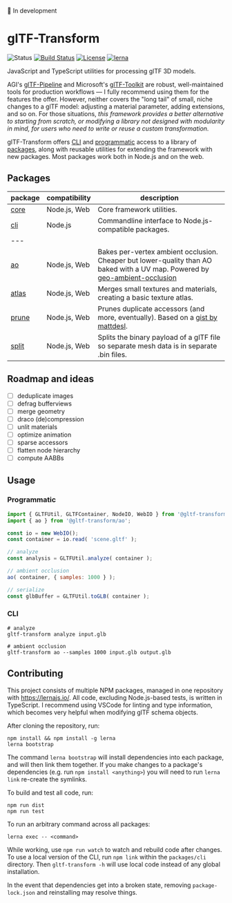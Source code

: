 🚨 In development

# glTF-Transform

![Status](https://img.shields.io/badge/status-experimental-orange.svg)
[![Build Status](https://travis-ci.com/donmccurdy/glTF-Transform.svg?branch=master)](https://travis-ci.com/donmccurdy/glTF-Transform)
[![License](https://img.shields.io/badge/license-MIT-007ec6.svg)](https://github.com/donmccurdy/glTF-Transform/blob/master/LICENSE)
[![lerna](https://img.shields.io/badge/maintained%20with-lerna-007ec6.svg)](https://lernajs.io/)

JavaScript and TypeScript utilities for processing glTF 3D models.

AGI's [glTF-Pipeline](https://github.com/AnalyticalGraphicsInc/gltf-pipeline/) and
Microsoft's [glTF-Toolkit](https://github.com/Microsoft/glTF-Toolkit) are robust,
well-maintained tools for production workflows — I fully recommend using them for
the features the offer. However, neither covers the "long tail" of small, niche
changes to a glTF model: adjusting a material parameter, adding extensions, and so
on. For those situations, *this framework provides a better alternative to starting
from scratch, or modifying a library not designed with modularity in mind, for users
who need to write or reuse a custom transformation.*

glTF-Transform offers [CLI](#cli) and [programmatic](#programmatic) access to a library
of [packages](#packages), along with reusable utilities for extending the framework with
new packages. Most packages work both in Node.js and on the web.

## Packages

| package                 | compatibility | description                                                                                                                                                                     |
|-------------------------|---------------|---------------------------------------------------------------------------------------------------------------------------------------------------------------------------------|
| [core](packages/core)   | Node.js, Web  | Core framework utilities.                                                                                                                                                       |
| [cli](packages/cli)     | Node.js       | Commandline interface to Node.js-compatible packages.                                                                                                                           |
| ---                     |               |                                                                                                                                                                                 |
| [ao](packages/ao)       | Node.js, Web  | Bakes per-vertex ambient occlusion. Cheaper but lower-quality than AO baked with a UV map. Powered by [geo-ambient-occlusion](https://github.com/wwwtyro/geo-ambient-occlusion) |
| [atlas](packages/atlas) | Node.js, Web  | Merges small textures and materials, creating a basic texture atlas.                                                                                                            |
| [prune](packages/prune) | Node.js, Web  | Prunes duplicate accessors (and more, eventually). Based on a [gist by mattdesl](https://gist.github.com/mattdesl/aea40285e2d73916b6b9101b36d84da8).                            |
| [split](packages/split) | Node.js, Web  | Splits the binary payload of a glTF file so separate mesh data is in separate .bin files.                                                                                       |

## Roadmap and ideas

- [ ] deduplicate images
- [ ] defrag bufferviews
- [ ] merge geometry
- [ ] draco (de)compression
- [ ] unlit materials
- [ ] optimize animation
- [ ] sparse accessors
- [ ] flatten node hierarchy
- [ ] compute AABBs

## Usage

### Programmatic

```js
import { GLTFUtil, GLTFContainer, NodeIO, WebIO } from '@gltf-transform/core';
import { ao } from '@gltf-transform/ao';

const io = new WebIO();
const container = io.read( 'scene.gltf' );

// analyze
const analysis = GLTFUtil.analyze( container );

// ambient occlusion
ao( container, { samples: 1000 } );

// serialize
const glbBuffer = GLTFUtil.toGLB( container );
```

### CLI

```shell
# analyze
gltf-transform analyze input.glb

# ambient occlusion
gltf-transform ao --samples 1000 input.glb output.glb
```
## Contributing

This project consists of multiple NPM packages, managed in one repository with
https://lernajs.io/. All code, excluding Node.js-based tests, is written in TypeScript.
I recommend using VSCode for linting and type information, which becomes very helpful
when modifying glTF schema objects.

After cloning the repository, run:

```
npm install && npm install -g lerna
lerna bootstrap
```

The command `lerna bootstrap` will install dependencies into each package, and will then
link them together. If you make changes to a package's dependencies (e.g. run
`npm install <anything>`) you will need to run `lerna link` re-create the symlinks.

To build and test all code, run:

```
npm run dist
npm run test
```

To run an arbitrary command across all packages:

```
lerna exec -- <command>
```

While working, use `npm run watch` to watch and rebuild code after changes. To use a local
version of the CLI, run `npm link` within the `packages/cli` directory. Then
`gltf-transform -h` will use local code instead of any global installation.

In the event that dependencies get into a broken state, removing `package-lock.json` and
reinstalling may resolve things.
